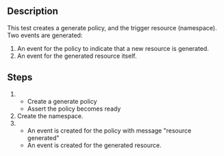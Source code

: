 ## Description

This test creates a generate policy, and the trigger resource (namespace).
Two events are generated:
1. An event for the policy to indicate that a new resource is generated.
2. An event for the generated resource itself.

## Steps

1.  - Create a generate policy
    - Assert the policy becomes ready
2.  Create the namespace.
3.  - An event is created for the policy with message "resource generated"
    - An event is created for the generated resource.
